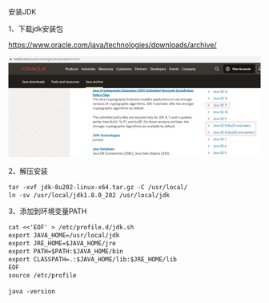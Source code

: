 安装JDK

1、下载jdk安装包

https://www.oracle.com/java/technologies/downloads/archive/

<img src="./images/jdk-1.png" style="zoom:80%;" />

2、解压安装
```shell
tar -xvf jdk-8u202-linux-x64.tar.gz -C /usr/local/
ln -sv /usr/local/jdk1.8.0_202 /usr/local/jdk
```

3、添加到环境变量PATH
```shell
cat <<'EOF' > /etc/profile.d/jdk.sh
export JAVA_HOME=/usr/local/jdk
export JRE_HOME=$JAVA_HOME/jre
export PATH=$PATH:$JAVA_HOME/bin
export CLASSPATH=.:$JAVA_HOME/lib:$JRE_HOME/lib
EOF
source /etc/profile 

java -version
```
